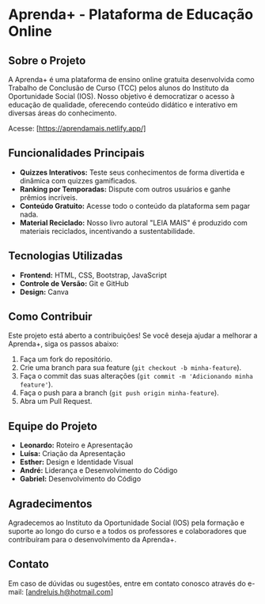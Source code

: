 # Aprenda+ - Plataforma de Educação Online

## Sobre o Projeto

A Aprenda+ é uma plataforma de ensino online gratuita desenvolvida como Trabalho de Conclusão de Curso (TCC) pelos alunos do Instituto da Oportunidade Social (IOS). Nosso objetivo é democratizar o acesso à educação de qualidade, oferecendo conteúdo didático e interativo em diversas áreas do conhecimento.

Acesse: [https://aprendamais.netlify.app/]

## Funcionalidades Principais

* **Quizzes Interativos:** Teste seus conhecimentos de forma divertida e dinâmica com quizzes gamificados.
* **Ranking por Temporadas:** Dispute com outros usuários e ganhe prêmios incríveis.
* **Conteúdo Gratuito:** Acesse todo o conteúdo da plataforma sem pagar nada.
* **Material Reciclado:** Nosso livro autoral "LEIA MAIS" é produzido com materiais reciclados, incentivando a sustentabilidade.

## Tecnologias Utilizadas

* **Frontend:** HTML, CSS, Bootstrap, JavaScript
* **Controle de Versão:** Git e GitHub
* **Design:** Canva

## Como Contribuir

Este projeto está aberto a contribuições! Se você deseja ajudar a melhorar a Aprenda+, siga os passos abaixo:

1. Faça um fork do repositório.
2. Crie uma branch para sua feature (`git checkout -b minha-feature`).
3. Faça o commit das suas alterações (`git commit -m 'Adicionando minha feature'`).
4. Faça o push para a branch (`git push origin minha-feature`).
5. Abra um Pull Request.

## Equipe do Projeto

* **Leonardo:** Roteiro e Apresentação
* **Luísa:** Criação da Apresentação
* **Esther:** Design e Identidade Visual
* **André:** Liderança e Desenvolvimento do Código
* **Gabriel:** Desenvolvimento do Código

## Agradecimentos

Agradecemos ao Instituto da Oportunidade Social (IOS) pela formação e suporte ao longo do curso e a todos os professores e colaboradores que contribuíram para o desenvolvimento da Aprenda+.

## Contato

Em caso de dúvidas ou sugestões, entre em contato conosco através do e-mail: [andreluis.h@hotmail.com]
